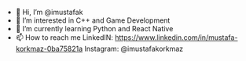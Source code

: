 - 👋 Hi, I’m @imustafak
- 👀 I’m interested in C++ and Game Development
- 🌱 I’m currently learning Python and React Native
- 📫 How to reach me LinkedIN: https://www.linkedin.com/in/mustafa-korkmaz-0ba75821a
                     Instagram: @imustafakorkmaz 

<!---
imustafak/imustafak is a ✨ special ✨ repository because its `README.md` (this file) appears on your GitHub profile.
You can click the Preview link to take a look at your changes.
--->
